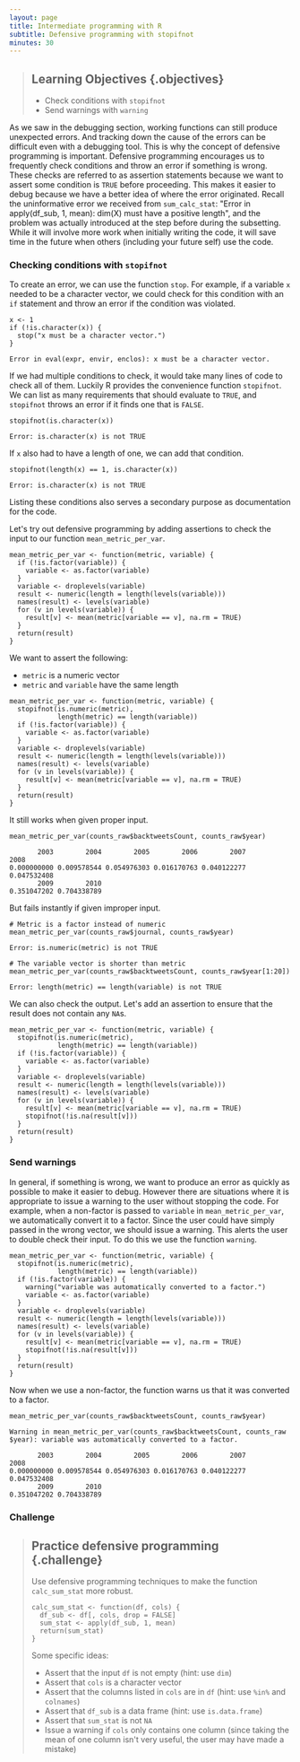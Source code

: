 ```yaml
---
layout: page
title: Intermediate programming with R
subtitle: Defensive programming with stopifnot
minutes: 30
---
```




> ## Learning Objectives {.objectives}
>
> * Check conditions with `stopifnot`
> * Send warnings with `warning`

As we saw in the debugging section, working functions can still produce unexpected errors.
And tracking down the cause of the errors can be difficult even with a debugging tool.
This is why the concept of defensive programming is important.
Defensive programming encourages us to frequently check conditions and throw an error if something is wrong.
These checks are referred to as assertion statements because we want to assert some condition is `TRUE` before proceeding.
This makes it easier to debug because we have a better idea of where the error originated.
Recall the uninformative error we received from `sum_calc_stat`: "Error in apply(df_sub, 1, mean): dim(X) must have a positive length", and the problem was actually introduced at the step before during the subsetting.
While it will involve more work when initially writing the code, it will save time in the future when others (including your future self) use the code.



### Checking conditions with `stopifnot`

To create an error, we can use the function `stop`.
For example, if a variable `x` needed to be a character vector, we could check for this condition with an `if` statement and throw an error if the condition was violated.


~~~{.r}
x <- 1
if (!is.character(x)) {
  stop("x must be a character vector.")
}
~~~



~~~{.error}
Error in eval(expr, envir, enclos): x must be a character vector.

~~~

If we had multiple conditions to check, it would take many lines of code to check all of them.
Luckily R provides the convenience function `stopifnot`.
We can list as many requirements that should evaluate to `TRUE`, and `stopifnot` throws an error if it finds one that is `FALSE`.


~~~{.r}
stopifnot(is.character(x))
~~~



~~~{.error}
Error: is.character(x) is not TRUE

~~~

If `x` also had to have a length of one, we can add that condition.


~~~{.r}
stopifnot(length(x) == 1, is.character(x))
~~~



~~~{.error}
Error: is.character(x) is not TRUE

~~~

Listing these conditions also serves a secondary purpose as documentation for the code.

Let's try out defensive programming by adding assertions to check the input to our function `mean_metric_per_var`.


~~~{.r}
mean_metric_per_var <- function(metric, variable) {
  if (!is.factor(variable)) {
    variable <- as.factor(variable)
  }
  variable <- droplevels(variable)
  result <- numeric(length = length(levels(variable)))
  names(result) <- levels(variable)
  for (v in levels(variable)) {
    result[v] <- mean(metric[variable == v], na.rm = TRUE)
  }
  return(result)
}
~~~

We want to assert the following:

*  `metric` is a numeric vector
*  `metric` and `variable` have the same length


~~~{.r}
mean_metric_per_var <- function(metric, variable) {
  stopifnot(is.numeric(metric),
            length(metric) == length(variable))
  if (!is.factor(variable)) {
    variable <- as.factor(variable)
  }
  variable <- droplevels(variable)
  result <- numeric(length = length(levels(variable)))
  names(result) <- levels(variable)
  for (v in levels(variable)) {
    result[v] <- mean(metric[variable == v], na.rm = TRUE)
  }
  return(result)
}
~~~

It still works when given proper input.


~~~{.r}
mean_metric_per_var(counts_raw$backtweetsCount, counts_raw$year)
~~~



~~~{.output}
       2003        2004        2005        2006        2007        2008 
0.000000000 0.009578544 0.054976303 0.016170763 0.040122277 0.047532408 
       2009        2010 
0.351047202 0.704338789 

~~~

But fails instantly if given improper input.


~~~{.r}
# Metric is a factor instead of numeric
mean_metric_per_var(counts_raw$journal, counts_raw$year)
~~~



~~~{.error}
Error: is.numeric(metric) is not TRUE

~~~



~~~{.r}
# The variable vector is shorter than metric
mean_metric_per_var(counts_raw$backtweetsCount, counts_raw$year[1:20])
~~~



~~~{.error}
Error: length(metric) == length(variable) is not TRUE

~~~

We can also check the output.
Let's add an assertion to ensure that the result does not contain any `NA`s.


~~~{.r}
mean_metric_per_var <- function(metric, variable) {
  stopifnot(is.numeric(metric),
            length(metric) == length(variable))
  if (!is.factor(variable)) {
    variable <- as.factor(variable)
  }
  variable <- droplevels(variable)
  result <- numeric(length = length(levels(variable)))
  names(result) <- levels(variable)
  for (v in levels(variable)) {
    result[v] <- mean(metric[variable == v], na.rm = TRUE)
    stopifnot(!is.na(result[v]))
  }
  return(result)
}
~~~

### Send warnings

In general, if something is wrong, we want to produce an error as quickly as possible to make it easier to debug.
However there are situations where it is appropriate to issue a warning to the user without stopping the code.
For example, when a non-factor is passed to `variable` in `mean_metric_per_var`, we automatically convert it to a factor.
Since the user could have simply passed in the wrong vector, we should issue a warning.
This alerts the user to double check their input.
To do this we use the function `warning`.


~~~{.r}
mean_metric_per_var <- function(metric, variable) {
  stopifnot(is.numeric(metric),
            length(metric) == length(variable))
  if (!is.factor(variable)) {
    warning("variable was automatically converted to a factor.")
    variable <- as.factor(variable)
  }
  variable <- droplevels(variable)
  result <- numeric(length = length(levels(variable)))
  names(result) <- levels(variable)
  for (v in levels(variable)) {
    result[v] <- mean(metric[variable == v], na.rm = TRUE)
    stopifnot(!is.na(result[v]))
  }
  return(result)
}
~~~

Now when we use a non-factor, the function warns us that it was converted to a factor.


~~~{.r}
mean_metric_per_var(counts_raw$backtweetsCount, counts_raw$year)
~~~



~~~{.error}
Warning in mean_metric_per_var(counts_raw$backtweetsCount, counts_raw
$year): variable was automatically converted to a factor.

~~~



~~~{.output}
       2003        2004        2005        2006        2007        2008 
0.000000000 0.009578544 0.054976303 0.016170763 0.040122277 0.047532408 
       2009        2010 
0.351047202 0.704338789 

~~~

### Challenge

> ## Practice defensive programming {.challenge}
>
> Use defensive programming techniques to make the function `calc_sum_stat` more robust.
> 
>
> 
> ~~~{.r}
> calc_sum_stat <- function(df, cols) {
>   df_sub <- df[, cols, drop = FALSE]
>   sum_stat <- apply(df_sub, 1, mean)
>   return(sum_stat)
> }
> ~~~
>
> Some specific ideas:
>
> * Assert that the input `df` is not empty (hint: use `dim`)
> * Assert that `cols` is a character vector
> * Assert that the columns listed in `cols` are in `df` (hint: use `%in%` and `colnames`)
> * Assert that `df_sub` is a data frame (hint: use `is.data.frame`)
> * Assert that `sum_stat` is not `NA`
> * Issue a warning if `cols` only contains one column (since taking the mean of one column isn't very useful, the user may have made a mistake)
>





